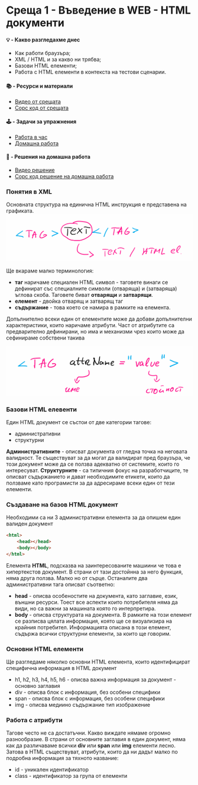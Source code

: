 # Среща 1 - Въведение в WEB - HTML документи

#### 💡 - Какво разгледахме днес
- Как работи браузъра;
- XML / HTML и за какво ни трябва;
- Базови HTML елементи;
- Работа с HTML елементи в контекста на тестови сценарии.

 #### 📚 - Ресурси и материали
- [Видео от срещата](https://www.youtube.com/watch?v=5Rv3lKzygho&list=PLyZOguednhL5s3LH63o1q8CHhfNk4kvf1&index=2)
- [Сорс код от срещата](./source/)

 #### 🕹️ - Задачи за упражнения
- [Работа в час](./cw/README.md)
- [Домашна работа](./hw/README.md)

#### 📘 - Решения на домашна работа
- [Видео решение](https://www.youtube.com/watch?v=PLWaDQ5b8p8&list=PLyZOguednhL5s3LH63o1q8CHhfNk4kvf1&index=3)
- [Сорс код решение на домашна работа](./source-hw)

### **Понятия в XML**

Основната структура на единична HTML инструкция е представена на графиката.
![](imgs/2022-06-11-13-36-10.png)

Ще вкараме малко терминология:
- **таг** наричаме специален HTML символ - таговете винаги се дефинират със специалните символи (отваряща) и (затваряща) ъглова скоба. Таговете биват **отварящи** и **затварящи**.
- **елемент** - двойка отварящ и затварящ таг
- **съдържание** - това което се намира в рамките на елемента.

Допълнително всеки един от елементите може да добави допълнителни характеристики, които наричаме атрибути. Част от атрибутите са предварително дефинирани, но има и механизми чрез които може да сефинираме собствени такива

![](imgs/2022-06-11-13-41-05.png)

### **Базови HTML елевенти**

Един HTML документ се състои от две категории тагове:
- административни
- структурни

**Административните** - описват документа от гледна точка на неговата валидност. Те съществуват за да могат да валидират пред браузъра, че този документ може да се ползва адекватно от системите, които го интересуват.
**Структурните** - са типичния фокус на разработчиците, те описват съдържанието и дават необходимите етикети, които да ползваме като програмисти за да адресираме всеки един от тези елементи.


### **Създаване на базов HTML документ**
Необходими са ни 3 административни елемента за да опишем един валиден документ
```html
<html>
    <head></head>
    <body></body>
</html>
```

Елемента **HTML**, подсказва на заинтересованите машиини че това е хипертекстов документ. В страни от тази достойнна за него функция, няма друга ползва. Малко но от сърце. Останалите два административни тага описват съответно:
- **head** - описва особеностите на документа, като заглавие, език, външни ресурси. Тоест все аспекти които потребителя няма да види, но са важни за машината която го интерпретира. 
- **body** - описва структурата на документа. В рамките на този елемент се разписва цялата информация, която ще се визуализира на крайния потребител. Информацията описана в този елемент, съдържа всички структурни елементи, за които ще говорим. 

### **Основни HTML елементи**
Ще разгледаме няколко основни HTML елемента, които идентифицират специфична информация в HTML документ
- h1, h2, h3, h4, h5, h6 - описва важна информация за документ - основно заглавия
- div   - описва блок с информация, без особени специфики
- span  - описва блок с информация, без особени специфики
- img   - описва медиино съдържание тип изображение

### **Работа с атрибути**
Тагове често не са достатъчни. Какво виждате нямаме огромно разнообразие. В страни от основните заглавия в един документ, няма как да различаваме всички **div** или **span** или **img** елементи лесно. Затова в HTML съществуват, атрибути, които да ни дадът малко по подробна информация за тяхното название:
- id - уникален идентификатор
- class - идентификатор за група от елементи
